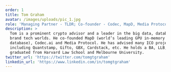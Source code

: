 ```yaml
---
order: 1
title: Tom Graham
avatar: /images/uploads/pic_1.jpg
role: 'Managing Partner - TLDR; Co-founder - Codec, MapD, Media Protocol, DFC'
description: >
  Tom is a prominent crypto advisor and a leader in the big data, database and
  brand tech worlds. He co-founded MapD (world’s leading GPU in-memory
  database), Codec.ai and Media Protocol. He has advised many ICO projects
  including Quantstamp, Gifto, GBX, Cardstack, etc. He holds a BA, LLB, LLM, and
  graduated from Harvard Law School and Melbourne University.
twitter_url: 'https://twitter.com/tomgtgraham'
linkedin_url: 'https://www.linkedin.com/in/tomgtgraham'
---
```


